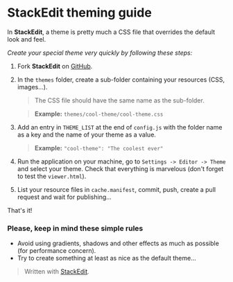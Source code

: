 StackEdit theming guide
=======================

In **StackEdit**, a theme is pretty much a CSS file that overrides the default look and feel.

*Create your special theme very quickly by following these steps:*

 1. Fork **StackEdit** on [GitHub][1].

 2. In the `themes` folder, create a sub-folder containing your resources (CSS, images...).

	> The CSS file should have the same name as the sub-folder.

	> **Example:** `themes/cool-theme/cool-theme.css`

 3. Add an entry in `THEME_LIST` at the end of `config.js` with the folder name as a key and the name of your theme as a value.

	> **Example:** `"cool-theme": "The coolest ever"`

 4. Run the application on your machine, go to `Settings -> Editor -> Theme` and select your theme. Check that everything is marvelous (don't forget to test the `viewer.html`).

 5. List your resource files in `cache.manifest`, commit, push, create a pull request and wait for publishing...

That's it!

### Please, keep in mind these simple rules

 - Avoid using gradients, shadows and other effects as much as possible (for performance concern).
 - Try to create something at least as nice as the default theme...


> Written with [StackEdit](http://benweet.github.io/stackedit/).


  [1]: https://github.com/benweet/stackedit